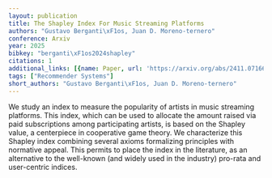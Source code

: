 ```yaml
---
layout: publication
title: The Shapley Index For Music Streaming Platforms
authors: "Gustavo Berganti\xF1os, Juan D. Moreno-ternero"
conference: Arxiv
year: 2025
bibkey: "berganti\xF1os2024shapley"
citations: 1
additional_links: [{name: Paper, url: 'https://arxiv.org/abs/2411.07166'}]
tags: ["Recommender Systems"]
short_authors: "Gustavo Berganti\xF1os, Juan D. Moreno-ternero"
---
```

We study an index to measure the popularity of artists in music streaming
platforms. This index, which can be used to allocate the amount raised via paid
subscriptions among participating artists, is based on the Shapley value, a
centerpiece in cooperative game theory. We characterize this Shapley index
combining several axioms formalizing principles with normative appeal. This
permits to place the index in the literature, as an alternative to the
well-known (and widely used in the industry) pro-rata and user-centric indices.